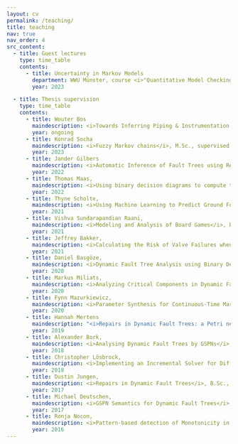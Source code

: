 ```yaml
---
layout: cv
permalink: /teaching/
title: teaching
nav: true
nav_order: 4
src_content:
  - title: Guest lectures
    type: time_table
    contents:
      - title: Uncertainty in Markov Models
        department: WWU Münster, course <i>"Quantitative Model Checking"</i>
        year: 2023

  - title: Thesis supervision
    type: time_table
    contents:
      - title: Wouter Bos
        maindescription: <i>Towards Inferring Piping & Instrumentation Diagrams from Static Fault Trees</i>, M.Sc.
        year: ongoing
      - title: Konrad Socha
        maindescription: <i>Fuzzy Markov chains</i>, M.Sc., supervised together with Moritz Hahn
        year: 2023
      - title: Jander Gilbers
        maindescription: <i>Automatic Inference of Fault Trees using Reinforcement Learning</i>, M.Sc., supervised together with Lisandro A. Jimenez-Roa and Moritz Hahn
        year: 2022
      - title: Thomas Maas,
        maindescription: <i>Using binary decision diagrams to compute the risk of section maintenance in water supply networks</i>, B.Sc., supervised together with Moritz Hahn
        year: 2022
      - title: Thyne Scholte,
        maindescription: <i>Using Machine Learning to Predict Ground Force Absenteeism at KLM</i>, B.Sc., supervised together with Vyvian van der Linden from KLM (Capstone project)
        year: 2021
      - title: Vishva Sundarapandian Raani,
        maindescription: <i>Modeling and Analysis of Board Games</i>, B.Sc., supervised together with Christina Kolb
        year: 2021
      - title: Jeffrey Bakker,
        maindescription: <i>Calculating the Risk of Valve Failures when Maintaining Water Supply Net- works</i>, B.Sc., supervised together with Moritz Hahn
        year: 2021
      - title: Daniel Basgöze,
        maindescription: <i>Dynamic Fault Tree Analysis using Binary Decision Diagrams</i>, B.Sc., supervised together with Shahid Khan
        year: 2020
      - title: Markus Miliats,
        maindescription: <i>Analyzing Critical Components in Dynamic Fault Trees</i>, B.Sc.
        year: 2020
      - title: Fynn Mazurkiewicz,
        maindescription: <i>Parameter Synthesis for Continuous-Time Markov Chains</i>, B.Sc.
        year: 2020
      - title: Hannah Mertens
        maindescription: "<i>Repairs in Dynamic Fault Trees: a Petri net semantics</i>, B.Sc."
        year: 2019
      - title: Alexander Bork,
        maindescription: <i>Analysing Dynamic Fault Trees by GSPNs</i>, B.Sc.
        year: 2018
      - title: Christopher Lösbrock,
        maindescription: <i>Implementing an Incremental Solver for Difference Logic</i>, B.Sc., supervised together with Gereon Kremer
        year: 2018
      - title: Dustin Jungen,
        maindescription: <i>Repairs in Dynamic Fault Trees</i>, B.Sc., supervised together with Sebastian Junges
        year: 2017
      - title: Michael Deutschen,
        maindescription: <i>GSPN Semantics for Dynamic Fault Trees</i>, M.Sc., supervised together with Sebastian Junges
        year: 2017
      - title: Ronja Nocon,
        maindescription: <i>Pattern-based detection of Monotonicity in Dynamic Fault Trees</i>, B.Sc., supervised together with Sebastian Junges
        year: 2016
---
```

